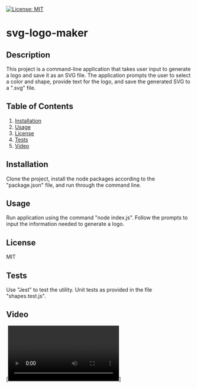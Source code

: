[![License: MIT](https://img.shields.io/badge/License-MIT-yellow.svg)](https://opensource.org/licenses/MIT)
# svg-logo-maker

## Description
This project is a command-line application that takes user input to generate a logo and save it as an SVG file. The application prompts the user to select a color and shape, provide text for the logo, and save the generated SVG to a ".svg" file.

## Table of Contents
1. [Installation](#installation)
2. [Usage](#usage)
3. [License](#license)
4. [Tests](#tests)
5. [Video](#video)

## Installation
Clone the project, install the node packages according to the "package.json" file, and run through the command line.

## Usage
Run application using the command "node index.js". Follow the prompts to input the information needed to generate a logo.

## License
MIT

## Tests
Use "Jest" to test the utility. Unit tests as provided in the file "shapes.test.js".

## Video
[![Video Walkthrough](./videoWalkthrough.mov)]

